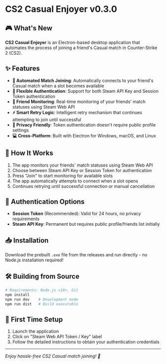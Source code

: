 # CS2 Casual Enjoyer v0.3.0

## 🎮 What's New

**CS2 Casual Enjoyer** is an Electron-based desktop application that automates the process of joining a friend's Casual match in Counter-Strike 2 (CS2).

## ✨ Features

- **🔗 Automated Match Joining**: Automatically connects to your friend's Casual match when a slot becomes available
- **🔑 Flexible Authentication**: Support for both Steam API Key and Session Token authentication
- **👥 Friend Monitoring**: Real-time monitoring of your friends' match statuses using Steam Web API
- **⚡ Smart Retry Logic**: Intelligent retry mechanism that continues attempting to join until successful
- **🎯 Privacy Friendly**: Token authentication doesn't require public profile settings
- **💻 Cross-Platform**: Built with Electron for Windows, macOS, and Linux

## 🚀 How It Works

1. The app monitors your friends' match statuses using Steam Web API
2. Choose between Steam API Key or Session Token for authentication
3. Press "Join" to start monitoring for available slots
4. The app automatically attempts to connect when a slot opens
5. Continues retrying until successful connection or manual cancellation

## 🔧 Authentication Options

- **Session Token** (Recommended): Valid for 24 hours, no privacy requirements
- **Steam API Key**: Permanent but requires public profile/friends list initially

## 📥 Installation

Download the prebuilt `.exe` file from the releases and run directly - no Node.js installation required!

## 🛠️ Building from Source

```bash
# Requirements: Node.js v16+, Git
npm install
npm run dev    # Development mode
npm run dist   # Build executable
```

## 📝 First Time Setup

1. Launch the application
2. Click on "Steam Web API Token / Key" label
3. Follow the detailed instructions to obtain your authentication credentials

---

*Enjoy hassle-free CS2 Casual match joining! 🎯*

